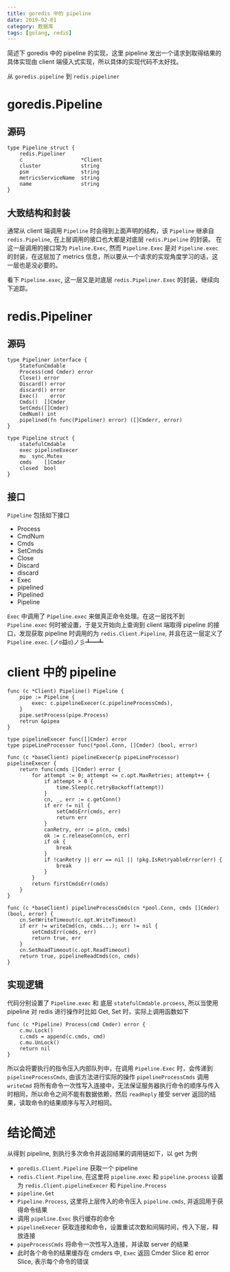 ```yaml
---
title: goredis 中的 pipeline
date: 2019-02-01
category: 数据库
tags: [golang, redis]
---
```


简述下 goredis 中的 pipeline 的实现，这里 pipeline 发出一个请求到取得结果的具体实现由 client 端侵入式实现，所以具体的实现代码不太好找。

从 `goredis.pipeline` 到 `redis.pipeliner`

# goredis.Pipeline

## 源码

```golang
type Pipeline struct {
    redis.Pipeliner
    c                   *Client
    cluster             string
    psm                 string
    metricsServiceName  string
    name                string
}
```

## 大致结构和封装

通常从 client 端调用 `Pipeline` 时会得到上面声明的结构，该 `Pipeline` 继承自 `redis.Pipeline`, 在上层调用的接口也大都是对底层 `redis.Pipeline` 的封装。
在这一层调用的接口常为 `Pieline.Exec`, 然而 `Pipeline.Exec` 是对 `Pipeline.exec` 的封装，在这层加了 metrics 信息，所以要从一个请求的实现角度学习的话，这一层也是没必要的。

看下 `Pipeline.exec`, 这一层又是对底层 `redis.Pipeliner.Exec` 的封装，继续向下追踪。

# redis.Pipeliner

## 源码

```golang
type Pipeliner interface {
    StatefunCmdable
    Process(cmd Cmder) error
    Close() error
    Discard() error
    discard() error
    Exec()    error
    Cmds()  []Cmder
    SetCmds([]Cmder)
    CmdNum() int
    pipelined(fn func(Pipeliner) error) ([]Cmderr, error)
}

type Pipeline struct {
    statefulCmdable
    exec pipelineExecer
    mu  sync.Mutex
    cmds    []Cmder
    closed  bool
}
```

## 接口

`Pipeline` 包括如下接口

- Process
- CmdNum
- Cmds
- SetCmds
- Close
- Discard
- discard
- Exec
- pipelined
- Pipelined
- Pipeline

`Exec` 中调用了 `Pipeline.exec` 来做真正命令处理。在这一层找不到 `Pipeline.exec` 何时被设置，于是又开始向上查询到 client 端取得 pipeline 的接口，发现获取 pipeline 时调用的为 `redis.Client.Pipeline`, 并且在这一层定义了 `Pipeline.exec`.
(ノಠ益ಠ)ノ彡┻━┻

# client 中的 pipeline

```golang
func (c *Client) Pipeline() Pipeline {
    pipe := Pipeline {
        exec: c.pipelineExecer(c.pipelineProcessCmds),
    }
    pipe.setProcess(pipe.Process)
    retrun &pipea
}

type pipelineExecer func([]Cmder) error
type pipeLineProcessor func(*pool.Conn, []Cmder) (bool, error)

func (c *baseClient) pipelineExecer(p pipeLineProcessor) pipelineExecer {
    return func(cmds []Cmder) error {
        for attempt := 0; attempt <= c.opt.MaxRetries; attempt++ {
            if attempt > 0 {
                time.Sleep(c.retryBackoff(attempt))
            }
            cn, _, err := c.getConn()
            if err != nil {
                setCmdsErr(cmds, err)
                return err
            }
            canRetry, err := p(cn, cmds)
            ok := c.releaseConn(cn, err)
            if ok {
                break
            }
            if !canRetry || err == nil || !pkg.IsRetryableError(err) {
                break
            }
        }
        return firstCmdsErr(cmds)
    }
}

func (c *baseClient) pipelineProcessCmds(cn *pool.Conn, cmds []Cmder) (bool, error) {
    cn.SetWriteTimeout(c.opt.WriteTimeout)
    if err != writeCmd(cn, cmds...); err != nil {
        setCmdsErr(cmds, err)
        return true, err
    }
    cn.SetReadTimeout(c.opt.ReadTimeout)
    return true, pipelineReadCmds(cn, cmds)
}
```

## 实现逻辑

代码分别设置了 `Pipeline.exec` 和 底层 `statefulCmdable.prcoess`, 所以当使用 pipeline 对 redis 进行操作时比如 Get, Set 时，实际上调用函数如下

```golang
func (c *Pipeline) Process(cmd Cmder) error {
    c.mu.Lock()
    c.cmds = append(c.cmds, cmd)
    c.mu.UnLock()
    return nil
}
```

所以会将要执行的指令压入内部队列中，在调用 `Pipeline.Exec` 时，会传递到 `pipelineProcessCmds`, 由该方法进行实际的操作
`pipelineProcessCmds` 调用 `writeCmd` 将所有命令一次性写入连接中，无法保证服务器执行命令的顺序与传入时相同，所以命令之间不能有数据依赖，然后 `readReply` 接受 server 返回的结果，读取命令的结果顺序与写入时相同。

# 结论简述

从得到 pipeline, 到执行多次命令并返回结果的调用链如下，以 get 为例

- `goredis.Client.Pipeline` 获取一个 pipeline
- `redis.Client.Pipeline`, 在这里将 `pipeline.exec` 和 `pipeline.process` 设置为 `redis.Client.pipelineExecer` 和 `Pipeline.Process`
- `pipeline.Get`
- `Pipeline.Process`, 这里将上层传入的命令压入 `pipeline.cmds`, 并返回用于获得命令结果
- 调用 `pipeline.Exec` 执行缓存的命令
- `pipelineExecer` 获取连接和命令，设置重试次数和间隔时间，传入下层，释放连接
- `pipeProcessCmds` 将命令一次性写入连接，并读取 server 的结果
- 此时各个命令的结果缓存在 cmders 中, `Exec` 返回 Cmder Slice 和 error Slice, 表示每个命令的错误
